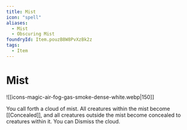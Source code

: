 ```yaml
---
title: Mist
icon: "spell"
aliases:
  - Mist
  - Obscuring Mist
foundryId: Item.pouzB8W8PvXzBk2z
tags:
  - Item
---
```


# Mist
![[icons-magic-air-fog-gas-smoke-dense-white.webp|150]]

You call forth a cloud of mist. All creatures within the mist become [[Concealed]], and all creatures outside the mist become concealed to creatures within it. You can Dismiss the cloud.
